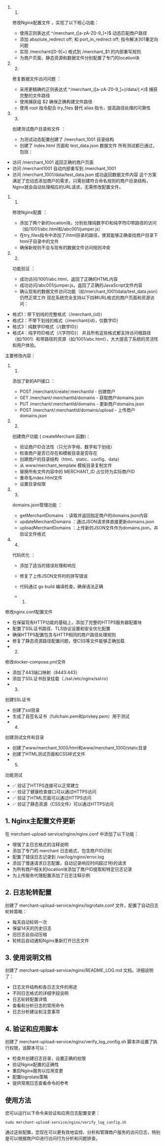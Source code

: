 1. 1.
   修改Nginx配置文件 ，实现了以下核心功能：
   
   - 使用正则表达式 ^/merchant_([a-zA-Z0-9_]+)$ 动态匹配商户路径
   - 添加 absolute_redirect off; 和 port_in_redirect off; 指令解决301重定向问题
   - 实现 /merchant([0-9]+) 格式到 /merchant_$1 的内部重写规则
   - 为商户页面、静态资源和数据文件分别配置了专门的location块
2. 2.
   修复数据文件访问问题 ：
   
   - 采用更精确的正则表达式 ^/merchant_([a-zA-Z0-9_]+)/data/(.*)$ 捕获完整的文件路径
   - 使用捕获组 $2 确保正确构建文件路径
   - 使用 root 指令配合 try_files 替代 alias 指令，提高路径处理的可靠性
3. 3.
   创建测试商户目录和文件 ：
   
   - 为测试动态配置创建了 /merchant_1001 目录结构
   - 创建了 index.html 页面和 test_data.json 数据文件
所有测试都已通过，包括：

- 访问 /merchant_1001 返回正确的商户页面
- 访问 /merchant1001 自动内部重写到 /merchant_1001
- 访问 /merchant_1001/data/test_data.json 成功返回数据文件内容
这个方案满足了您动态添加商户的需求，只需创建符合命名规则的商户目录结构，Nginx就会自动处理相应的URL请求，无需修改配置文件。





1. 1.
   修改Nginx配置 ：
   
   - 添加了两个新的location块，分别处理纯数字ID和纯字符ID带路径的访问（如/1001/abc.html和/abc001/jumper.js）
   - 在try_files指令中添加了/html目录的路径，使其能够正确查找商户目录下html子目录中的文件
   - 确保新规则不会与现有的数据文件访问规则冲突
2. 2.
   功能验证 ：
   
   - 成功访问/1001/abc.html，返回了正确的HTML内容
   - 成功访问/abc001/jumper.js，返回了正确的JavaScript文件内容
   - 确认现有的数据文件访问功能（如/merchant_1001/data/test_data.json）仍然正常工作
现在系统完全支持以下四种URL格式的商户页面和资源访问：

- 格式1：带下划线的完整格式（/merchant_{id}）
- 格式2：不带下划线的格式（/merchant{id}，仅数字ID）
- 格式3：纯数字ID格式（/{数字ID}）
- 格式4：纯字符ID格式（/{字符ID}）
并且所有这些格式都支持访问根路径（如/1001）和带路径的资源（如/1001/abc.html），大大提高了系统的灵活性和用户体验。




主要修改内容：

1. 1.
   添加了新的API接口 ：
   
   - POST /merchant/create/:merchantId - 创建商户
   - GET /merchant/:merchantId/domains - 获取商户domains.json
   - PUT /merchant/:merchantId/domains - 更新商户domains.json
   - POST /merchant/:merchantId/domains/upload - 上传商户domains.json
2. 2.
   创建商户功能 ( createMerchant 函数)：
   
   - 验证商户ID合法性（只允许字母、数字和下划线）
   - 检查商户是否已存在和模板目录是否存在
   - 创建商户的目录结构（html、static、config、data）
   - 从 www/merchant_template 模板目录复制文件
   - 替换所有文件内容中的 MERCHANT_ID 占位符为实际商户ID
   - 重命名index.html文件
   - 设置目录权限
3. 3.
   domains.json管理功能 ：
   
   - getMerchantDomains ：读取并返回指定商户的domains.json内容
   - updateMerchantDomains ：通过JSON请求体直接更新domains.json
   - uploadMerchantDomains ：上传新的JSON文件作为domains.json，并验证文件格式
4. 4.
   代码优化 ：
   
   - 添加了适当的错误处理和响应
   - 修复了上传JSON文件时的拼写错误
   - 代码通过 go build 编译检查，确保语法正确


   - 1.
修改nginx.conf配置文件

- 在保留现有HTTP功能的基础上，添加了完整的HTTPS服务器配置块
- 配置了SSL证书路径、TLS协议设置和安全优化配置
- 确保HTTPS配置包含与HTTP相同的商户路径处理规则
- 修复了静态资源路径配置问题，使CSS等文件能够正确加载
- 2.
修改docker-compose.yml文件

- 添加了443端口映射（8443:443）
- 添加了SSL证书目录挂载（./ssl:/etc/nginx/ssl:ro）
- 3.
创建SSL证书

- 创建了ssl目录
- 生成了自签名证书（fullchain.pem和privkey.pem）用于测试
- 4.
创建测试文件和目录

- 创建了www/merchant_1000/html和www/merchant_1000/static目录
- 创建了HTML测试页面和CSS样式文件
- 5.
功能测试

- ✅ 验证了HTTPS连接可以正常建立
- ✅ 验证了健康检查接口可以通过HTTPS访问
- ✅ 验证了HTML页面可以通过HTTPS访问
- ✅ 验证了静态资源（CSS文件）可以通过HTTPS访问


## 1. Nginx主配置文件更新
在 merchant-upload-service/nginx/nginx.conf 中添加了以下功能：

- 增强了主日志格式的注释说明
- 添加了专门的 merchant 日志格式，包含商户ID识别
- 配置了错误日志记录到 /var/log/nginx/error.log
- 添加了慢速请求日志配置，自动记录响应时间超过1秒的请求
- 为所有商户相关的location块添加了商户ID提取和特定日志记录
- 为上传服务代理配置添加了日志注释示例
## 2. 日志轮转配置
创建了 merchant-upload-service/nginx/logrotate.conf 文件，配置了自动日志轮转策略：

- 每天自动轮转一次
- 保留14天的历史日志
- 旧日志会自动压缩
- 轮转后自动通知Nginx重新打开日志文件
## 3. 使用说明文档
创建了 merchant-upload-service/nginx/README_LOG.md 文档，详细说明了：

- 日志文件结构和各日志文件的用途
- 不同日志格式的详细字段说明
- 日志轮转配置详情
- 查看和分析日志的常用命令
- 日志分析建议和注意事项
## 4. 验证和应用脚本
创建了 merchant-upload-service/nginx/verify_log_config.sh 脚本并设置了执行权限，该脚本可以：

- 检查并创建日志目录，设置正确的权限
- 验证Nginx配置的正确性
- 重启Nginx服务以应用变更
- 配置logrotate策略
- 提供常用日志查看命令的参考
## 使用方法
您可以运行以下命令来验证和应用日志配置变更：

```
sudo merchant-upload-service/nginx/verify_log_config.sh
```
通过这些配置，您现在可以更有效地监控、分析和管理商户服务的访问日志，特别是可以根据商户ID进行访问行为分析和问题排查。